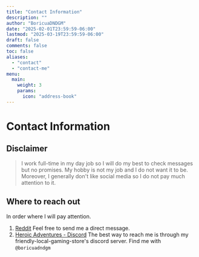 ```yaml
---
title: "Contact Information"
description: ""
author: "BoricuaDNDGM"
date: "2025-02-01T23:59:59-06:00"
lastmod: "2025-03-19T23:59:59-06:00"
draft: false
comments: false
toc: false
aliases:
  - "contact"
  - "contact-me"
menu:
  main:
    weight: 3
    params:
      icon: "address-book"
---
```

# Contact Information

## Disclaimer

> I work full-time in my day job so I will do my best to check messages but no promises.
> My hobby is not my job and I do not want it to be.
> Moreover, I generally don't like social media so I do not pay much attention to it.

## Where to reach out

In order where I will pay attention.

1. [Reddit](https://www.reddit.com/user/boricuadndgm/)
  Feel free to send me a direct message.
2. [Heroic Adventures - Discord](https://linktr.ee/heroicadventures)
  The best way to reach me is through my friendly-local-gaming-store's discord server.
  Find me with `@boricuadndgm`
